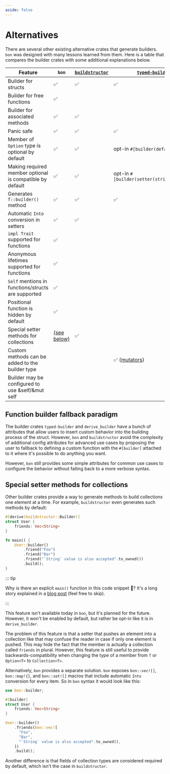 ```yaml
---
aside: false
---
```


# Alternatives

There are several other existing alternative crates that generate builders. `bon` was designed with many lessons learned from them. Here is a table that compares the builder crates with some additional explanations below.

<!-- If you want to edit the table below make sure to reduce the font size in editor or turn off word wrap to easier view the table -->

| Feature                                                  | `bon`              | [`buildstructor`]  | [`typed-builder`]                                                   | [`derive_builder`]                                                  |
| -------------------------------------------------------- | ------------------ | ------------------ | ------------------------------------------------------------------- | ------------------------------------------------------------------- |
| Builder for structs                                      | :white_check_mark: | :white_check_mark: | :white_check_mark:                                                  | :white_check_mark:                                                  |
| Builder for free functions                               | :white_check_mark: |                    |                                                                     |
| Builder for associated methods                           | :white_check_mark: | :white_check_mark: |                                                                     |
| Panic safe                                               | :white_check_mark: | :white_check_mark: | :white_check_mark:                                                  | `build()` returns a `Result`                                        |
| Member of `Option` type is optional by default           | :white_check_mark: | :white_check_mark: | <span class="nobr">opt-in `#[builder(default)]`</span>              | <span class="nobr">opt-in `#[builder(default)]`</span>              |
| Making required member optional is compatible by default | :white_check_mark: | :white_check_mark: | <span class="nobr">opt-in `#[builder(setter(strip_option))]`</span> | <span class="nobr">opt-in `#[builder(setter(strip_option))]`</span> |
| Generates `T::builder()` method                          | :white_check_mark: | :white_check_mark: | :white_check_mark:                                                  | only `Builder::default()`                                           |
| Automatic `Into` conversion in setters                   | :white_check_mark: | :white_check_mark: |                                                                     |
| `impl Trait` supported for functions                     | :white_check_mark: |                    |                                                                     |
| Anonymous lifetimes supported for functions              | :white_check_mark: |                    |                                                                     |
| `Self` mentions in functions/structs are supported       | :white_check_mark: |                    |                                                                     |
| Positional function is hidden by default                 | :white_check_mark: |                    |                                                                     |
| Special setter methods for collections                   | [(see below)][r1]  | :white_check_mark: |                                                                     | :white_check_mark:                                                  |
| Custom methods can be added to the builder type          |                    |                    | :white_check_mark: ([mutators])                                     | :white_check_mark:                                                  |
| Builder may be configured to use &self/&mut self         |                    |                    |                                                                     | :white_check_mark:                                                  |

## Function builder fallback paradigm

The builder crates `typed-builder` and `derive_builder` have a bunch of attributes that allow users to insert custom behavior into the building process of the struct. However, `bon` and `buildstructor` avoid the complexity of additional config attributes for advanced use cases by proposing the user to fallback to defining a custom function with the `#[builder]` attached to it where it's possible to do anything you want.

However, `bon` still provides some simple attributes for common use cases to configure the behavior without falling back to a more verbose syntax.

## Special setter methods for collections

Other builder crates provide a way to generate methods to build collections one element at a time. For example, `buildstructor` even generates such methods by default:

```rust
#[derive(buildstructor::Builder)]
struct User {
    friends: Vec<String>
}

fn main() {
    User::builder()
        .friend("Foo")
        .friend("Bar")
        .friend("`String` value is also accepted".to_owned())
        .build();
}
```

::: tip

Why is there an explicit `main()` function in this code snippet 🤔? It's a long story explained in a [blog post](../../blog/the-weird-of-function-local-types-in-rust) (feel free to skip).

:::

This feature isn't available today in `bon`, but it's planned for the future. However, it won't be enabled by default, but rather be opt-in like it is in `derive_builder`.

The problem of this feature is that a setter that pushes an element into a collection like that may confuse the reader in case if only one element is pushed. This may hide the fact that the member is actually a collection called `friends` in plural. However, this feature is still useful to provide backwards-compatibility when changing the type of a member from `T` or `Option<T>` to `Collection<T>`.

Alternatively, `bon` provides a separate solution. `bon` exposes `bon::vec![]`, `bon::map!{}`, and `bon::set![]` macros that include automatic `Into` conversion for every item. So in `bon` syntax it would look like this:

```rust
use bon::builder;

#[builder]
struct User {
    friends: Vec<String>
}

User::builder()
    .friends(bon::vec![
      "Foo",
      "Bar",
      "`String` value is also accepted".to_owned(),
    ])
    .build();
```

Another difference is that fields of collection types are considered required by default, which isn't the case in `buildstructor`.

[`buildstructor`]: https://docs.rs/buildstructor/latest/buildstructor/
[`typed-builder`]: https://docs.rs/typed-builder/latest/typed_builder/
[`derive_builder`]: https://docs.rs/derive_builder/latest/derive_builder/
[mutators]: https://docs.rs/typed-builder/latest/typed_builder/derive.TypedBuilder.html#mutators
[r1]: #special-setter-methods-for-collections
